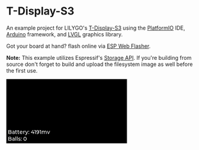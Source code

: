 # T-Display-S3
An example project for LILYGO's [T-Display-S3](https://www.lilygo.cc/products/t-display-s3) using the [PlatformIO](https://platformio.org) IDE, [Arduino](https://www.arduino.cc/) framework, and [LVGL](https://lvgl.io/) graphics library.

Got your board at hand? flash online via [ESP Web Flasher](https://kamranaghlami.github.io/ESPWebFlasher/?repo=KamranAghlami/T-Display-S3).

**Note:** This example utilizes Espressif's [Storage API](https://docs.espressif.com/projects/esp-idf/en/latest/esp32s3/api-reference/storage/index.html). If you're building from source don't forget to build and upload the filesystem image as well before the first use.

![docs/example.gif](docs/example.gif?raw=true)
